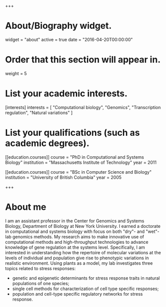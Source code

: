 +++
# About/Biography widget.
widget = "about"
active = true
date = "2016-04-20T00:00:00"

# Order that this section will appear in.
weight = 5

# List your academic interests.
[interests]
  interests = [
    "Computational biology",
    "Genomics",
    "Transcription regulation",
    "Natural variations"
  ]

# List your qualifications (such as academic degrees).
  
[[education.courses]]
  course = "PhD in Computational and Systems Biology"
  institution = "Massachusetts Institute of Technology"
  year = 2011

[[education.courses]]
  course = "BSc in Computer Science and Biology"
  institution = "University of British Columbia"
  year = 2005

 
+++

# About me

I am an assistant professor in the Center for Genomics and Systems Biology, Department of Biology at New York University.  I earned a doctorate in computational and systems biology with focus on both "dry"- and "wet"-lab genomics methods. My research aims to make innovative use of computational methods and high-throughput technologies to advance knowledge of gene regulation at the systems level. Specifically, I am interested in understanding how the repertoire of molecular variations at the levels of individual and population give rise to phenotypic variations in realistic environment.  Using plants as a model, my lab investigates three topics related to stress responses:

- genetic and epigenetic determinants for stress response traits in natural populations of one species;
- single cell methods for characterization of cell type specific responses;
- population and cell-type specific regulatory networks for stress response.

 
